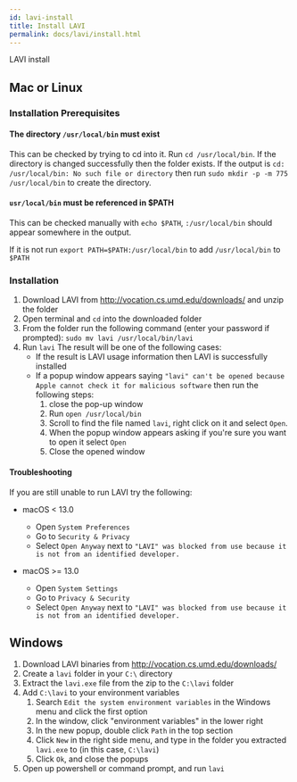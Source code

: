 ```yaml
---
id: lavi-install
title: Install LAVI
permalink: docs/lavi/install.html
---
```


LAVI install

## Mac or Linux

### Installation Prerequisites

#### The directory `/usr/local/bin` must exist
This can be checked by trying to cd into it.
Run `cd /usr/local/bin`.
If the directory is changed successfully then the folder exists. 
If the output is `cd: /usr/local/bin: No such file or directory` then run `sudo mkdir -p -m 775 /usr/local/bin` to create the directory.

#### `usr/local/bin` must be referenced in $PATH
This can be checked manually with `echo $PATH`, `:/usr/local/bin` should appear somewhere in the output.

If it is not run `export PATH=$PATH:/usr/local/bin` to add `/usr/local/bin` to `$PATH`

### Installation
1. Download LAVI from http://vocation.cs.umd.edu/downloads/ and unzip the folder
2. Open terminal and `cd` into the downloaded folder
3. From the folder run the following command (enter your password if prompted):
   `sudo mv lavi /usr/local/bin/lavi`
4. Run `lavi` The result will be one of the following cases:
   - If the result is LAVI usage information then LAVI is successfully installed
   - If a popup window appears saying `"lavi" can't be opened because Apple cannot check it for malicious software` then run the following steps:
     1. close the pop-up window
     2. Run `open /usr/local/bin`
     3. Scroll to find the file named `lavi`, right click on it and select `Open`. 
     4. When the popup window appears asking if you're sure you want to open it select `Open`
     5. Close the opened window

#### Troubleshooting
If you are still unable to run LAVI try the following:
- macOS < 13.0
  - Open `System Preferences`
  - Go to `Security & Privacy`
  - Select `Open Anyway` next to `"LAVI" was blocked from use because it is not from an identified developer.`

- macOS >= 13.0
  - Open `System Settings`
  - Go to `Privacy & Security` 
  - Select `Open Anyway` next to `"LAVI" was blocked from use because it is not from an identified developer.`


## Windows
1. Download LAVI binaries from http://vocation.cs.umd.edu/downloads/
2. Create a `lavi` folder in your `C:\` directory
3. Extract the `lavi.exe` file from the zip to the `C:\lavi` folder
4. Add `C:\lavi` to your environment variables
   1. Search `Edit the system environment variables` in the Windows menu and click the first option
   2. In the window, click "environment variables" in the lower right
   3. In the new popup, double click `Path` in the top section
   4. Click `New` in the right side menu, and type in the folder you extracted `lavi.exe` to (in this case, `C:\lavi`)
   5. Click `Ok`, and close the popups
5. Open up powershell or command prompt, and run `lavi`